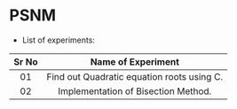 # PSNM

- List of experiments:

| Sr No | Name of Experiment |
|:------------:|:------------------:|
| 01 | Find out Quadratic equation roots using C. |
| 02 | Implementation of Bisection Method. |
